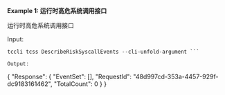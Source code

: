 **Example 1: 运行时高危系统调用接口**

运行时高危系统调用接口

Input: 

```
tccli tcss DescribeRiskSyscallEvents --cli-unfold-argument ```

Output: 
```
{
    "Response": {
        "EventSet": [],
        "RequestId": "48d997cd-353a-4457-929f-dc9183161462",
        "TotalCount": 0
    }
}
```

